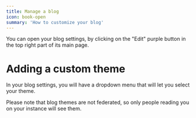 ```yaml
---
title: Manage a blog
icon: book-open
summary: 'How to customize your blog'
---
```


You can open your blog settings, by clicking on the "Edit" purple button in the top right part of its main page.

# Adding a custom theme

In your blog settings, you will have a dropdown menu that will let you select your theme.

Please note that blog themes are not federated, so only people reading you on your instance will see them.
